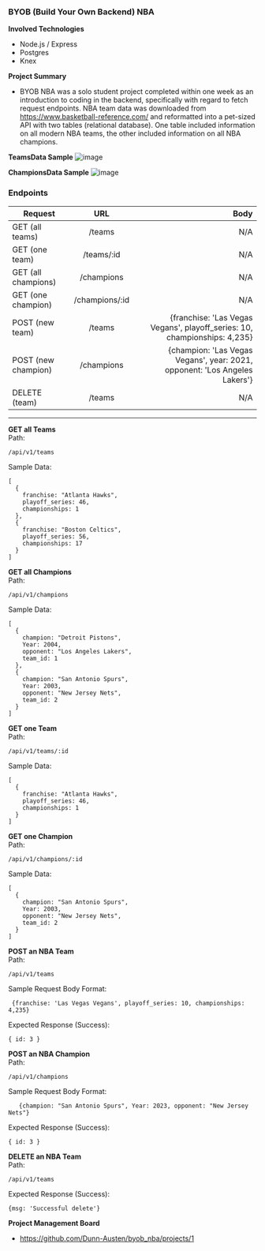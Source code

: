 ### BYOB (Build Your Own Backend) NBA

**Involved Technologies**
- Node.js / Express
- Postgres
- Knex

**Project Summary**
- BYOB NBA was a solo student project completed within one week as an introduction to coding in the backend, specifically with regard to fetch request endpoints. 
NBA team data was downloaded from https://www.basketball-reference.com/ and reformatted into a pet-sized API with two tables (relational database). One table included information on all modern NBA teams, the other included information on all NBA champions.

**TeamsData Sample**
![image](https://user-images.githubusercontent.com/42498559/73634214-e77dd200-461d-11ea-8072-773ed4ed58cd.png)

**ChampionsData Sample**
![image](https://user-images.githubusercontent.com/42498559/73634224-f3699400-461d-11ea-9bc8-7b8ba6859852.png)

### Endpoints

| Request        | URL           | Body |
| ------------- |:-------------:| -----:|
| GET (all teams)      | /teams | N/A |
| GET (one team)     | /teams/:id      |   N/A  |
| GET (all champions) | /champions      |    N/A  |
| GET (one champion) | /champions/:id      |    N/A  |
| POST (new team) | /teams      |   {franchise: 'Las Vegas Vegans', playoff_series: 10, championships: 4,235} |
| POST (new champion) | /champions      |    {champion: 'Las Vegas Vegans', year: 2021, opponent: 'Los Angeles Lakers'} |
| DELETE (team) | /teams      |    N/A |

---

**GET all Teams**   <br/>
Path:
```
/api/v1/teams
```

Sample Data:
```
[
  {
    franchise: "Atlanta Hawks",
    playoff_series: 46,
    championships: 1
  },
  {
    franchise: "Boston Celtics",
    playoff_series: 56,
    championships: 17
  }
]
```


**GET all Champions** <br/>
  Path:
```
/api/v1/champions
```
  Sample Data:
```
[
  {
    champion: "Detroit Pistons",
    Year: 2004,
    opponent: "Los Angeles Lakers",
    team_id: 1
  },
  {
    champion: "San Antonio Spurs",
    Year: 2003,
    opponent: "New Jersey Nets",
    team_id: 2
  }
]
```

**GET one Team** <br/>
  Path:
```
/api/v1/teams/:id
```

  Sample Data:
```
[
  {
    franchise: "Atlanta Hawks",
    playoff_series: 46,
    championships: 1
  }
]
```

**GET one Champion** <br/>
  Path:
```
/api/v1/champions/:id
```
  Sample Data:
```
[
  {
    champion: "San Antonio Spurs",
    Year: 2003,
    opponent: "New Jersey Nets",
    team_id: 2
  }
]
```

**POST an NBA Team** <br/>
  Path:
```
/api/v1/teams
```

  Sample Request Body Format:
```
 {franchise: 'Las Vegas Vegans', playoff_series: 10, championships: 4,235}
```

  Expected Response (Success): 
```
{ id: 3 }
```

**POST an NBA Champion** <br/>
  Path:
```
/api/v1/champions
```

  Sample Request Body Format:
```
   {champion: "San Antonio Spurs", Year: 2023, opponent: "New Jersey Nets"}
```

  Expected Response (Success): 
```
{ id: 3 }
```


**DELETE an NBA Team** <br/>
  Path:
```
/api/v1/teams
```

  Expected Response (Success): 
```
{msg: 'Successful delete'}
```

**Project Management Board**
- https://github.com/Dunn-Austen/byob_nba/projects/1
